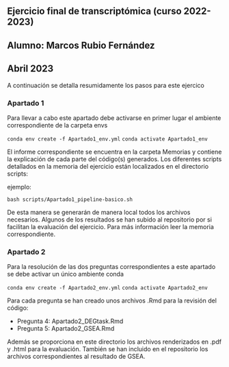 ## Ejercicio final de transcriptómica (curso 2022-2023)
## Alumno: Marcos Rubio Fernández
## Abril 2023

A continuación se detalla resumidamente los pasos para este ejercico

### Apartado 1

Para llevar a cabo este apartado debe activarse en primer lugar el ambiente correspondiente de la carpeta envs

`conda env create -f Apartado1_env.yml`
`conda activate Apartado1_env`

El informe correspondiente se encuentra en la carpeta Memorias y contiene la explicación de cada parte del código(s) generados. Los diferentes scripts detallados en la memoria del ejercicio están localizados en el directorio scripts:

ejemplo:

`bash scripts/Apartado1_pipeline-basico.sh`

De esta manera se generarán de manera local todos los archivos necesarios. Algunos de los resultados se han subido al repositorio por si facilitan la evaluación del ejercicio. Para más información leer la memoria correspondiente.


### Apartado 2

Para la resolución de las dos preguntas correspondientes a este apartado se debe activar un único ambiente conda

`conda env create -f Apartado2_env.yml`
`conda activate Apartado2_env`

Para cada pregunta se han creado unos archivos .Rmd para la revisión del código:

- Pregunta 4: Apartado2_DEGtask.Rmd
- Pregunta 5: Apartado2_GSEA.Rmd

Además se proporciona en este directorio los archivos renderizados en .pdf y .html para la evaluación. También se han incluido en el repositorio los archivos correspondientes al resultado de GSEA.